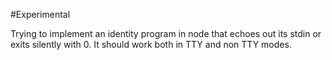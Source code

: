#Experimental

Trying to implement an identity program in node that echoes out its stdin or exits silently with 0. It should work both in TTY and non TTY modes.
